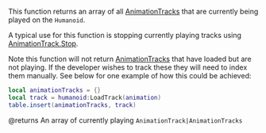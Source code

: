 This function returns an array of all [AnimationTracks](https://developer.roblox.com/api-reference/class/AnimationTrack) that are currently being played on the `Humanoid`.

A typical use for this function is stopping currently playing tracks using [AnimationTrack.Stop](https://developer.roblox.com/api-reference/function/AnimationTrack/Stop).

Note this function will not return [AnimationTracks](https://developer.roblox.com/api-reference/class/AnimationTrack) that have loaded but are not playing. If the developer wishes to track these they will need to index them manually. See below for one example of how this could be achieved:

```lua
local animationTracks = {}
local track = humanoid:LoadTrack(animation)
table.insert(animationTracks, track)
```

@returns An array of currently playing `AnimationTrack|AnimationTracks`